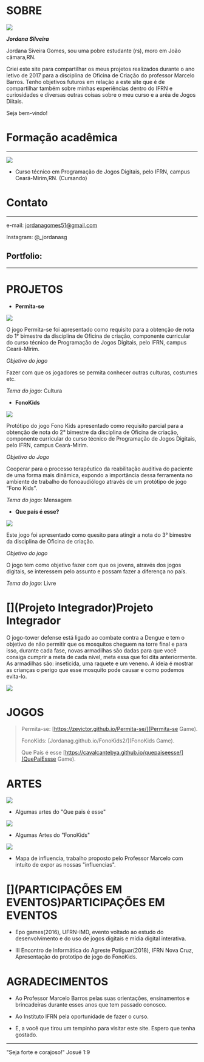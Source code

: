 

# [](SOBRE)SOBRE

![](myphot.png)

**_Jordana Silveira_**
   
Jordana Siveira Gomes, sou uma pobre estudante (rs), moro em João cãmara,RN.
   
Criei este site para compartilhar os meus projetos realizados durante o ano letivo de 2017 para a disciplina de Oficina de Criação do professor Marcelo Barros. Tenho objetivos futuros em relação a este site que é de compartilhar também sobre minhas experiências dentro do IFRN e curiosidades e diversas outras coisas sobre o meu curso e a aréa de Jogos Diitais.

Seja bem-vindo!


# **Formação acadêmica**

***

![](IFRN4.png)

* Curso técnico em Programação de Jogos Digitais, pelo IFRN, campus Ceará-Mirim,RN. (Cursando)


# **Contato**

***

e-mail: jordanagomes51@gmail.com

Instagram: @_jordanasg

   

## [](Portfolio:)Portfolio:

* * *   
   
# [](PROJETOS)PROJETOS
   
   
* **Permita-se**

![](ps.png)

O jogo Permita-se foi apresentado como requisito para a obtenção de nota do 1° bimestre da disciplina de Oficina de criação, componente curricular do curso técnico de Programação de Jogos Digitais, pelo IFRN, campus Ceará-Mirim.

_Objetivo do jogo_

Fazer com que os jogadores se permita conhecer outras culturas, costumes etc.

_Tema do jogo:_  Cultura


*  **FonoKids**

![](fk.jpg)

Protótipo do jogo Fono Kids apresentado como requisito parcial para a obtenção de nota do 2° bimestre da disciplina de Oficina de criação, componente curricular do curso técnico de Programação de Jogos Digitais, pelo IFRN, campus Ceará-Mirim.

_Objetivo do Jogo_

Cooperar para o processo terapêutico da reabilitação auditiva do paciente de uma forma mais dinâmica, expondo a importância dessa ferramenta no ambiente de trabalho do fonoaudiólogo através de um protótipo de jogo “Fono Kids”.

_Tema do jogo:_  Mensagem

*  **Que país é esse?**

![](qp10.png)

Este jogo foi apresentado como quesito para atingir a nota do 3° bimestre da disciplina de Oficina de criação.


_Objetivo do jogo_

O jogo tem como objetivo fazer com que os jovens, através dos jogos digitais, se interessem pelo assunto e possam fazer a diferença no país.

_Tema do jogo:_ Livre

# [](Projeto Integrador)Projeto Integrador

   O jogo-tower defense está ligado ao combate contra a Dengue e tem o objetivo de não permitir que os mosquitos cheguem na torre final e para isso,  durante cada fase, novas armadilhas são dadas para que você consiga cumprir a meta de cada nível, meta essa que foi dita anteriormente. As armadilhas são: inseticida, uma raquete e um veneno. A ideia é mostrar as crianças o perigo que esse mosquito pode causar e como podemos evita-lo. 
   
 ![](td.png)
      
   

# [](JOGOS)JOGOS


> Permita-se:
>[https://zevictor.github.io/Permita-se/](Permita-se Game).
>
> FonoKids:
>[Jordanag.github.io/FonoKids2/](FonoKids Game).
>
> Que País é esse 
>[https://cavalcantebya.github.io/quepaiseesse/](QuePaiEssse Game).
      
   
   

# [](ARTES)ARTES

![](qp3.png) 
* Algumas artes do "Que pais é esse"

![](artfk1.png)
* Algumas Artes do "FonoKids"

![](mp1.png)
* Mapa de influencia, trabalho proposto pelo Professor Marcelo com intuito de expor as nossas "influencias".
   
   
# [](PARTICIPAÇÕES EM EVENTOS)PARTICIPAÇÕES EM EVENTOS
   
  * Epo games(2016), UFRN-IMD, evento voltado ao estudo do desenvolvimento e do uso de jogos digitais e mídia digital interativa.
   
  * III Encontro de Informática do Agreste Potiguar(2018), IFRN Nova Cruz, Apresentação do prototipo de jogo do FonoKids.
  
     
   
   
     
    
# [](AGRADECIMENTOS)AGRADECIMENTOS
   
   * Ao Professor Marcelo Barros pelas suas orientações, ensinamentos e brincadeiras durante esses anos que tem passado conosco.
   
   * Ao Instituto IFRN pela oportunidade de fazer o curso.
   
   * E, a você que tirou um tempinho para visitar este site. Espero que tenha gostado.
   
   * * *
         
   
   "Seja forte e corajoso!"
   Josué 1:9
   
   
   

   















